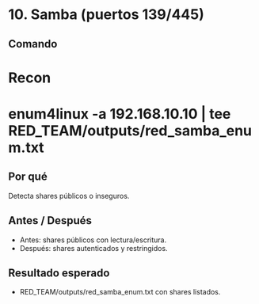 # 10. Samba (puertos 139/445)

## Comando
# Recon
# enum4linux -a 192.168.10.10 | tee RED_TEAM/outputs/red_samba_enum.txt

## Por qué
Detecta shares públicos o inseguros.

## Antes / Después
- Antes: shares públicos con lectura/escritura.  
- Después: shares autenticados y restringidos.

## Resultado esperado
- RED_TEAM/outputs/red_samba_enum.txt con shares listados.

